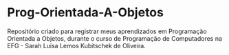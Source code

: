# Prog-Orientada-A-Objetos
Repositório criado para registrar meus aprendizados em Programação Orientada a Objetos, durante o curso de Programação de Computadores na EFG - Sarah Luísa Lemos Kubitschek de Oliveira.
